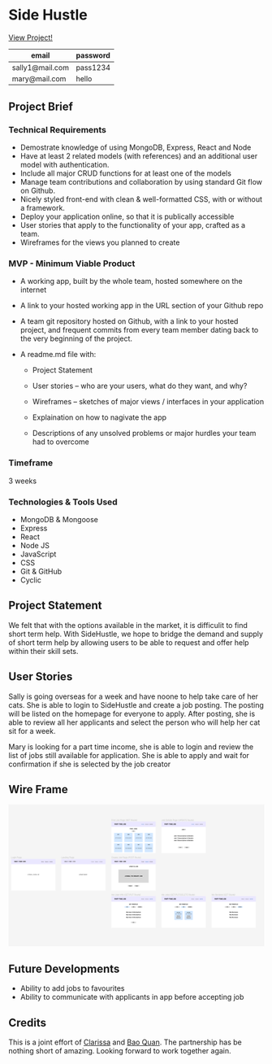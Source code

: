 # Side Hustle

[View Project!](https://side-hustle.cyclic.app/)

email | password
--- | --- |
sally1@​&#65279;mail.com | pass1234
mary@​&#65279;mail.com| hello

###

## Project Brief

### Technical Requirements

- Demostrate knowledge of using MongoDB, Express, React and Node
- Have at least 2 related models (with references) and an additional user model with authentication.
- Include all major CRUD functions for at least one of the models
- Manage team contributions and collaboration by using standard Git flow on Github.
- Nicely styled front-end with clean & well-formatted CSS, with or without a framework.
- Deploy your application online, so that it is publically accessible
- User stories that apply to the functionality of your app, crafted as a team.
- Wireframes for the views you planned to create

### MVP - Minimum Viable Product

- A working app, built by the whole team, hosted somewhere on the internet
- A link to your hosted working app in the URL section of your Github repo
- A team git repository hosted on Github, with a link to your hosted project, and frequent commits from every team member dating back to the very beginning of the project.
- A readme.md file with:

  - Project Statement

  - User stories – who are your users, what do they want, and why?
  - Wireframes – sketches of major views / interfaces in your application
  - Explaination on how to nagivate the app
  - Descriptions of any unsolved problems or major hurdles your team had to overcome

### Timeframe

3 weeks

### Technologies & Tools Used

- MongoDB & Mongoose
- Express
- React
- Node JS
- JavaScript
- CSS
- Git & GitHub
- Cyclic

## Project Statement

We felt that with the options available in the market, it is difficulit to find short term help. With SideHustle, we hope to bridge the demand and supply of short term help by allowing users to be able to request and offer help within their skill sets.

## User Stories

Sally is going overseas for a week and have noone to help take care of her cats. She is able to login to SideHustle and create a job posting. The posting will be listed on the homepage for everyone to apply. After posting, she is able to review all her applicants and select the person who will help her cat sit for a week.

Mary is looking for a part time income, she is able to login and review the list of jobs still available for application. She is able to apply and wait for confirmation if she is selected by the job creator

## Wire Frame

![Project Wireframe](./apps/client/public/wireframe.PNG)

## Future Developments

- Ability to add jobs to favourites
- Ability to communicate with applicants in app before accepting job

## Credits

This is a joint effort of [Clarissa](https://github.com/enclar) and [Bao Quan](https://github.com/baoquanong). The partnership has be nothing short of amazing. Looking forward to work together again.
